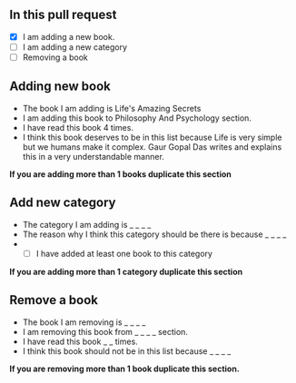 
## In this pull request
- [x]  I am adding a new book.
- [ ]  I am adding a new category
- [ ] Removing a book

## Adding new book
* The book I am adding is Life's Amazing Secrets
* I am adding this book to Philosophy And Psychology section.
* I have read this book 4 times.
* I think this book deserves to be in this list because Life is very simple but we humans make it complex. Gaur Gopal Das writes and explains this in a very understandable manner.

**If you are adding more than 1 books duplicate this section**

## Add new category
* The category I am adding is _ _ _ _
* The reason why I think this category should be there is because _ _ _ _
* - [ ] I have added at least one book to this category 

**If you are adding more than 1 category duplicate this section**

## Remove a book
* The book I am removing is _ _ _ _
* I am removing this book from _ _ _ _ section.
* I have read this book _ _ times.
* I think this book should not be in this list because _ _ _ _

**If you are removing more than 1 book duplicate this section.**
